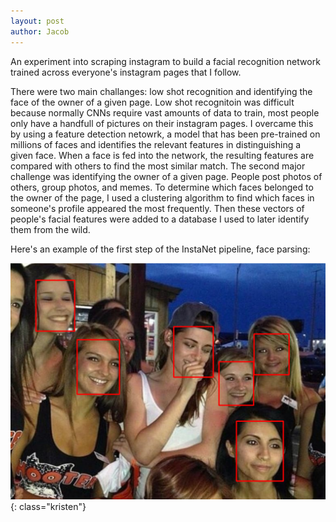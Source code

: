 ```yaml
---
layout: post
author: Jacob
---
```


An experiment into scraping instagram to build a facial recognition network trained across everyone's instagram pages that I follow. 

There were two main challanges: low shot recognition and identifying the face of the owner of a given page. Low shot recognitoin was difficult because normally CNNs require vast amounts of data to train, most people only have a handfull of pictures on their instagram pages. I overcame this by using a feature detection netowrk, a model that has been pre-trained on millions of faces and identifies the relevant features in distinguishing a given face. When a face is fed into the network, the resulting features are compared with others to find the most similar match. The second major challenge was identifying the owner of a given page. People post photos of others, group photos, and memes. To determine which faces belonged to the owner of the page, I used a clustering algorithm to find which faces in someone's profile appeared the most frequently. Then these vectors of people's facial features were added to a database I used to later identify them from the wild.

Here's an example of the first step of the InstaNet pipeline, face parsing: 

![Kristen and the girls](/assets/images/kristen.png){: class="kristen"}
